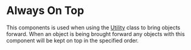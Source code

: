 # Always On Top
This components is used when using the [Utility](utility.md) class to bring objects forward. When an object is being brought forward any objects with this component will be kept on top in the specified order.
